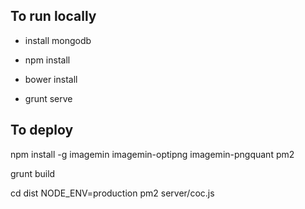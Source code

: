 ## To run locally 

- install mongodb

- npm install
- bower install

- grunt serve

## To deploy

npm install -g imagemin imagemin-optipng imagemin-pngquant pm2

grunt build 

cd dist 
NODE_ENV=production pm2 server/coc.js 

